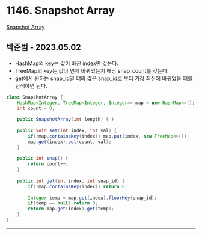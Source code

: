 # 1146. Snapshot Array

[Snapshot Array](https://leetcode.com/problems/snapshot-array/)

## 박준범 - 2023.05.02

- HashMap의 key는 값이 바뀐 index만 갖는다.
- TreeMap의 key는 값이 언제 바뀌었는지 해당 snap_count를 갖는다.
- get에서 원하는 snap_id일 떄의 값은 snap_id로 부터 가장 최신에 바뀌었을 떄를 탐색하면 된다.

```java
class SnapshotArray {
    HashMap<Integer, TreeMap<Integer, Integer>> map = new HashMap<>();
    int count = 0;
    
    public SnapshotArray(int length) { }
    
    public void set(int index, int val) {
        if(!map.containsKey(index)) map.put(index, new TreeMap<>());
        map.get(index).put(count, val);
    }
    
    public int snap() {
        return count++;
    }
    
    public int get(int index, int snap_id) {
        if(!map.containsKey(index)) return 0;
        
        Integer temp = map.get(index).floorKey(snap_id);
        if(temp == null) return 0;
        return map.get(index).get(temp);
    }
}
```

---
